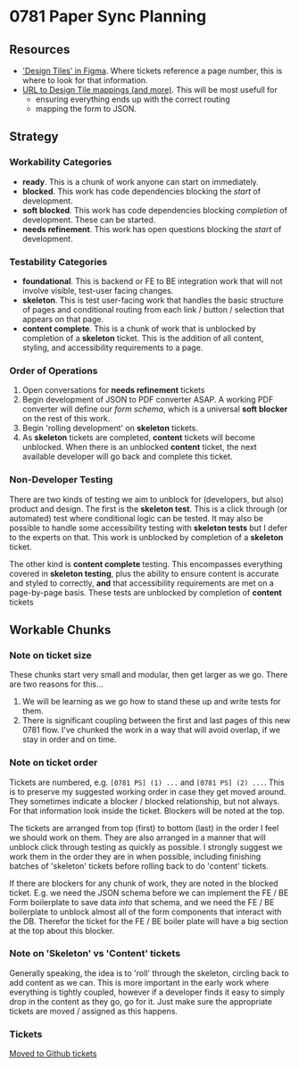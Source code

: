 # 0781 Paper Sync Planning 

## Resources

- ['Design Tiles' in Figma](https://www.figma.com/design/r3Aj9FtLFS989mlVeBsgJg/0781-Redesign?node-id=9250-79571&node-type=section&t=7Ox44uttWClS9Np0-0). Where tickets reference a page number, this is where to look for that information.
- [URL to Design Tile mappings (and more)](https://docs.google.com/spreadsheets/d/1pdJ5W-dJ56ysxrtkWl8d6Rsurf2nxXDqb8-7C9oGwcg/edit?gid=997035058#gid=997035058). This will be most usefull for
    - ensuring everything ends up with the correct routing
    - mapping the form to JSON.

## Strategy

### Workability Categories 

- **ready**. This is a chunk of work anyone can start on immediately.
- **blocked**. This work has code dependencies blocking the *start* of development.
- **soft blocked**. This work has code dependencies blocking *completion* of development. These can be started.
- **needs refinement**. This work has open questions blocking the *start* of development.

### Testability Categories

- **foundational**. This is backend or FE to BE integration work that will not involve visible, test-user facing changes.
- **skeleton**. This is test user-facing work that handles the basic structure of pages and conditional routing from each link / button / selection that appears on that page.
- **content complete**. This is a chunk of work that is unblocked by completion of a **skeleton** ticket. This is the addition of all content, styling, and accessibility requirements to a page.

### Order of Operations

1. Open conversations for **needs refinement** tickets 
2. Begin development of JSON to PDF converter ASAP. A working PDF converter will define our *form schema*, which is a universal **soft blocker** on the rest of this work.
3. Begin 'rolling development' on **skeleton** tickets.
4. As **skeleton** tickets are completed, **content** tickets will become unblocked. When there is an unblocked **content** ticket, the next available developer will go back and complete this ticket.

### Non-Developer Testing

There are two kinds of testing we aim to unblock for (developers, but also) product and design.  The first is the **skeleton test**. This is a click through (or automated) test where conditional logic can be tested. It may also be possible to handle some accessibility testing with **skeleton tests** but I defer to the experts on that. This work is unblocked by completion of a **skeleton** ticket.

The other kind is **content complete** testing. This encompasses everything covered in **skeleton testing**, plus the ability to ensure content is accurate and styled to correctly, **and** that accessibility requirements are met on a page-by-page basis. These tests are unblocked by completion of **content** tickets

## Workable Chunks

### Note on ticket size

These chunks start very small and modular, then get larger as we go. There are two reasons for this...

1. We will be learning as we go how to stand these up and write tests for them.
2. There is significant coupling between the first and last pages of this new 0781 flow. I've chunked the work in a way that will avoid overlap, if we stay in order and on time.

### Note on ticket order

Tickets are numbered, e.g. `[0781 PS] (1) ...` and `[0781 PS] (2) ...`. This is to preserve my suggested working order in case they get moved around. They sometimes indicate a blocker / blocked relationship, but not always. For that information look inside the ticket. Blockers will be noted at the top.

The tickets are arranged from top (first) to bottom (last) in the order I feel we should work on them. They are also arranged in a manner that will unblock click through testing as quickly as possible. I strongly suggest we work them in the order they are in when possible, including finishing batches of 'skeleton' tickets before rolling back to do 'content' tickets.

If there are blockers for any chunk of work, they are noted in the blocked ticket. E.g. we need the JSON schema before we can implement the FE / BE Form boilerplate to save data _into_ that schema, and we need the FE / BE boilerplate to unblock almost all of the form components that interact with the DB. Therefor the ticket for the FE / BE boiler plate will have a big section at the top about this blocker.

### Note on 'Skeleton' vs 'Content' tickets

Generally speaking, the idea is to 'roll' through the skeleton, circling back to add content as we can. This is more important in the early work where everything is tightly coupled, however if a developer finds it easy to simply drop in the content as they go, go for it. Just make sure the appropriate tickets are moved / assigned as this happens.

### Tickets

[Moved to Github tickets](https://github.com/orgs/department-of-veterans-affairs/projects/1263/views/7?filterQuery=-label%3A%22DBEX-TREX%22+-status%3ADone++epic-name%3A%22Paper+Sync+Form+0781+-+Build%22)
